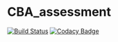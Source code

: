 # CBA_assessment
[![Build Status](https://travis-ci.org/krsreddy123/CBA_assessment.svg?branch=master)](https://travis-ci.org/krsreddy123/CBA_assessment)
[![Codacy Badge](https://api.codacy.com/project/badge/Grade/04a22d86919f4cf1bdfa84f114016635)](https://www.codacy.com/app/krsreddy123/CBA_assessment?utm_source=github.com&amp;utm_medium=referral&amp;utm_content=krsreddy123/CBA_assessment&amp;utm_campaign=Badge_Grade)
